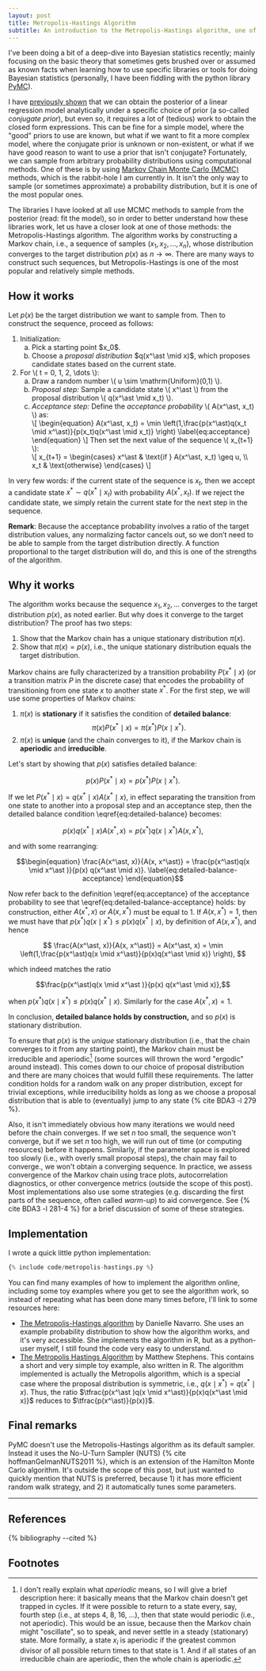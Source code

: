 ```yaml
---
layout: post
title: Metropolis-Hastings Algorithm
subtitle: An introduction to the Metropolis-Hastings algorithm, one of the core methods behind Bayesian inference via MCMC. I explore how it works, why it works, and how to implement it — with references for further learning.
---
```


I've been doing a bit of a deep-dive into Bayesian statistics recently; mainly focusing on the basic theory that sometimes gets brushed over or assumed as known facts when learning how to use specific libraries or tools for doing Bayesian statistics (personally, I have been fiddling with the python library [PyMC](https://www.pymc.io)). 

I have [previously shown]({{site.baseurl}}/blog/bayesian-linear-regression) that we can obtain the posterior of a linear regression model analytically under a specific choice of prior (a so-called *conjugate prior*), but even so, it requires a lot of (tedious) work to obtain the closed form expressions. This can be fine for a simple model, where the "good" priors to use are known, but what if we want to fit a more complex model, where the conjugate prior is unknown or non-existent, or what if we have good reason to want to use a prior that isn't conjugate? Fortunately, we can sample from arbitrary probability distributions using computational methods. One of these is by using [Markov Chain Monte Carlo (MCMC)](https://en.wikipedia.org/wiki/Markov_chain_Monte_Carlo) methods, which is the rabbit-hole I am currently in. It isn't the only way to sample (or sometimes approximate) a probability distribution, but it is one of the most popular ones.

The libraries I have looked at all use MCMC methods to sample from the posterior (read: fit the model), so in order to better understand how these libraries work, let us have a closer look at one of those methods: the Metropolis-Hastings algorithm. The algorithm works by constructing a Markov chain, i.e., a sequence of samples $(x_1, x_2, ..., x_n)$, whose distribution converges to the target distribution $p(x)$ as $n \to \infty$. There are many ways to construct such sequences, but Metropolis-Hastings is one of the most popular and relatively simple methods. 

## How it works
Let $p(x)$ be the target distribution we want to sample from. Then to construct the sequence, proceed as follows:

<!-- 1. Initialization: 
    1. Pick a starting point $x_0$.
    2. Choose a *proposal distribution* $q(x^\ast \mid x)$, which proposes candidate states based on the current state.
2. For $t= 0, 1, 2, ...$:
    1. Draw a random number $u \sim \textrm{Uniform}(0,1)$.
    2. *Proposal step*: Sample a candidate state $x^\ast$ from the proposal distribution $q(x^\ast \mid x_{t})$.
    3. *Acceptance step*: Define the *acceptance probability* $A(x^\ast, x_t)$ as: $$A(x^\ast, x_{t}) = \min \left(1,\frac{p(x^\ast)q(x_{t} \mid x^\ast )}{p(x_{t})q(x^\ast \mid x_{t})} \right).$$
       Then set the next value of the sequence $x_{t+1}$:
       $$
       x_{t+1} = \begin{cases} x^\ast &\text{if } A(x^\ast, x_{t}) \geq u, \\ x_{t} &\text{otherwise.} \end{cases}
       $$ -->

<ol>
  <li>Initialization:
    <ol type="a">
      <li>Pick a starting point $x_0$.</li>
      <li>Choose a <em>proposal distribution</em> $q(x^\ast \mid x)$, which proposes candidate states based on the current state.</li>
    </ol>
  </li>
  <li>For <span>\( t = 0, 1, 2, \dots \)</span>:
    <ol type="a">
      <li>Draw a random number <span>\( u \sim \mathrm{Uniform}(0,1) \)</span>.</li>
      <li><em>Proposal step:</em> Sample a candidate state <span>\( x^\ast \)</span> from the proposal distribution <span>\( q(x^\ast \mid x_t) \)</span>.</li>
      <li><em>Acceptance step:</em> Define the <em>acceptance probability</em> <span>\( A(x^\ast, x_t) \)</span> as:<br>
        <span>
          \[ \begin{equation}
          A(x^\ast, x_t) = \min \left(1,\frac{p(x^\ast)q(x_t \mid x^\ast)}{p(x_t)q(x^\ast \mid x_t)} \right) \label{eq:acceptance}
          \end{equation}
          \]
        </span>
        Then set the next value of the sequence <span>\( x_{t+1} \)</span>:<br>
        <span>
          \[
          x_{t+1} = 
          \begin{cases} 
          x^\ast & \text{if } A(x^\ast, x_t) \geq u, \\
          x_t & \text{otherwise}
          \end{cases}
          \]
        </span>
      </li>
    </ol>
  </li>
</ol>

In very few words: if the current state of the sequence is $x_t$, then we accept a candidate state $x^\ast \sim q(x^\ast \mid x_t)$ with probability $A(x^\ast, x_t).$ If we reject the candidate state, we simply retain the current state for the next step in the sequence.

**Remark**: Because the acceptance probability involves a ratio of the target distribution values, any normalizing factor cancels out, so we don’t need to be able to sample from the target distribution directly. A function proportional to the target distribution will do, and this is one of the strengths of the algorithm.

## Why it works
The algorithm works because the sequence $x_1, x_2, ...$ converges to the target distribution $p(x)$, as noted earlier. But why does it converge to the target distribution? The proof has two steps:

1. Show that the Markov chain has a unique stationary distribution $\pi(x)$.
2. Show that $\pi(x) = p(x)$, i.e., the unique stationary distribution equals the target distribution.

Markov chains are fully characterized by a transition probability $P(x^\ast \mid x)$ (or a transition matrix $P$ in the discrete case) that encodes the probability of transitioning from one state $x$ to another state $x^\ast$. For the first step, we will use some properties of Markov chains:

1. $\pi(x)$ is **stationary** if it satisfies the condition of **detailed balance**: $$\pi(x)P(x^\ast \mid x)=\pi(x^\ast)P(x \mid x^\ast).$$
2. $\pi(x)$ is **unique** (and the chain converges to it), if the Markov chain is **aperiodic** and **irreducible**.

Let's start by showing that $p(x)$ satisfies detailed balance:

$$\begin{equation}
p(x) P(x^\ast \mid x) = p(x^\ast) P(x \mid x^\ast ). \label{eq:detailed-balance}
\end{equation}$$

If we let $P(x^\ast \mid x) = q(x^\ast \mid x)A(x^\ast \mid x)$, in effect separating the transition from one state to another into a proposal step and an acceptance step, then the detailed balance condition \eqref{eq:detailed-balance} becomes:

$$p(x) q(x^\ast \mid x)A(x^\ast, x) = p(x^\ast)q(x \mid x^\ast )A(x, x^\ast ),$$

and with some rearranging:

$$\begin{equation}
\frac{A(x^\ast, x)}{A(x, x^\ast)} = \frac{p(x^\ast)q(x \mid x^\ast )}{p(x) q(x^\ast \mid x)}. \label{eq:detailed-balance-acceptance}
\end{equation}$$

Now refer back to the definition \eqref{eq:acceptance} of the acceptance probability to see that \eqref{eq:detailed-balance-acceptance} holds: by construction, either $A(x^\ast, x)$ or $A(x, x^\ast)$ must be equal to 1. If $A(x, x^\ast) = 1$, then we must have that $p(x^\ast)q(x \mid x^\ast) \leq p(x)q(x^\ast \mid x)$, by definition of $A(x, x^\ast)$, and hence 

$$ \frac{A(x^\ast, x)}{A(x, x^\ast)} = A(x^\ast, x) = \min \left(1,\frac{p(x^\ast)q(x \mid x^\ast)}{p(x)q(x^\ast \mid x)} \right), $$

which indeed matches the ratio

$$\frac{p(x^\ast)q(x \mid x^\ast )}{p(x) q(x^\ast \mid x)},$$

when $p(x^\ast)q(x \mid x^\ast) \leq p(x)q(x^\ast \mid x)$. Similarly for the case $A(x^\ast, x) = 1$. 

In conclusion, **detailed balance holds by construction,** and so $p(x)$ is stationary distribution.

To ensure that $p(x)$ is the *unique* stationary distribution (i.e., that the chain converges to it from any starting point), the Markov chain must be irreducible and aperiodic[^1] (some sources will thrown the word "ergodic" around instead). This comes down to our choice of proposal distribution and there are many choices that would fulfill these requirements. The latter condition holds for a random walk on any proper distribution, except for trivial exceptions, while irreducibility holds as long as we choose a proposal distribution that is able to (eventually) jump to any state {% cite BDA3 -l 279 %}. 

Also, it isn't immediately obvious how many iterations we would need before the chain converges. If we set $n$ too small, the sequence won't converge, but if we set $n$ too high, we will run out of time (or computing resources) before it happens. Similarly, if the parameter space is explored too slowly (i.e., with overly small proposal steps), the chain may fail to converge., we won't obtain a converging sequence. In practice, we assess convergence of the Markov chain using trace plots, autocorrelation diagnostics, or other convergence metrics (outside the scope of this post). Most implementations also use some strategies (e.g. discarding the first parts of the sequence, often called *warm-up*) to aid convergence. See {% cite BDA3 -l 281-4 %} for a brief discussion of some of these strategies.

## Implementation
I wrote a quick little python implementation:
```python
{% include code/metropolis-hastings.py %}
```
You can find many examples of how to implement the algorithm online, including some toy examples where you get to see the algorithm work, so instead of repeating what has been done many times before, I'll link to some resources here:
- [The Metropolis-Hastings algorithm](https://blog.djnavarro.net/posts/2023-04-12_metropolis-hastings/) by Danielle Navarro. She uses an example probability distribution to show how the algorithm works, and it's very accessible. She implements the algorithm in R, but as a python-user myself, I still found the code very easy to understand. 
- [The Metropolis Hastings Algorithm](https://stephens999.github.io/fiveMinuteStats/MH_intro.html) by Matthew Stephens. This contains a short and very simple toy example, also written in R. The algorithm implemented is actually the Metropolis algorithm, which is a special case where the proposal distribution is symmetric, i.e., $q(x \mid x^\ast) = q(x^\ast \mid x)$. Thus, the ratio $\tfrac{p(x^\ast )q(x \mid x^\ast)}{p(x)q(x^\ast \mid x)}$ reduces to $\tfrac{p(x^\ast)}{p(x)}$. 

## Final remarks
PyMC doesn't use the Metropolis-Hastings algorithm as its default sampler. Instead it uses the No-U-Turn Sampler (NUTS) {% cite hoffmanGelmanNUTS2011 %}, which is an extension of the Hamilton Monte Carlo algorithm. It's outside the scope of this post, but just wanted to quickly mention that NUTS is preferred, because 1) it has more efficient random walk strategy, and 2) it automatically tunes some parameters.
___


## References
{% bibliography --cited %}

## Footnotes
[^1]: I don't really explain what *aperiodic* means, so I will give a brief description here: it basically means that the Markov chain doesn't get trapped in cycles. If it were possible to return to a state every, say, fourth step (i.e., at steps 4, 8, 16, ...), then that state would periodic (i.e., not aperiodic). This would be an issue, because then the Markov chain might "oscillate", so to speak, and never settle in a steady (stationary) state. More formally, a state $x_i$ is aperiodic if the greatest common divisor of all possible return times to that state is 1. And if all states of an irreducible chain are aperiodic, then the whole chain is aperiodic.

